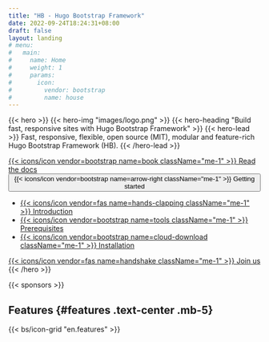 ```yaml
---
title: "HB - Hugo Bootstrap Framework"
date: 2022-09-24T18:24:31+08:00
draft: false
layout: landing
# menu:
#   main:
#     name: Home
#     weight: 1
#     params:
#       icon:
#         vendor: bootstrap
#         name: house
---
```


{{< hero >}}
{{< hero-img "images/logo.png" >}}
{{< hero-heading "Build fast, responsive sites with Hugo Bootstrap Framework" >}}
{{< hero-lead >}}
Fast, responsive, flexible, open source (MIT), modular and feature-rich Hugo Bootstrap Framework (HB).
{{< /hero-lead >}}

<div class="mt-4 d-flex align-items-center justify-content-center flex-wrap">
  <a class="btn btn-lg btn-primary fw-semibold mb-2 py-3 mx-2" href="{{< relref path=`docs` lang=`en` >}}">
    {{< icons/icon vendor=bootstrap name=book className="me-1" >}} Read the docs
  </a>
  <div class="btn-group btn-group-lg">
    <button type="button" class="btn btn-success dropdown-toggle fw-semibold mb-2 py-3 mx-2" data-bs-toggle="dropdown" aria-expanded="false">
      {{< icons/icon vendor=bootstrap name=arrow-right className="me-1" >}} Getting started
    </button>
    <ul class="dropdown-menu">
      <li>
        <a class="dropdown-item" href="{{< relref path=`docs/getting-started/introduction` lang=`en` >}}">
          {{< icons/icon vendor=fas name=hands-clapping className="me-1" >}} Introduction
        </a>
      </li>
      <li>
        <a class="dropdown-item" href="{{< relref path=`docs/getting-started/prerequisites` lang=`en` >}}">
          {{< icons/icon vendor=bootstrap name=tools className="me-1" >}} Prerequisites
        </a>
      </li>
      <li>
        <a class="dropdown-item" href="{{< relref path=`docs/getting-started/installation` lang=`en` >}}">
          {{< icons/icon vendor=bootstrap name=cloud-download className="me-1" >}} Installation
        </a>
      </li>
    </ul>
  </div>
  <a class="btn btn-lg btn-outline-danger fw-semibold mb-2 py-3 mx-2" href="{{< relref path=`docs/join-us` lang=`en` >}}">
    {{< icons/icon vendor=fas name=handshake className="me-1" >}} Join us
  </a>
</div>
{{< /hero >}}

{{< sponsors >}}

## Features {#features .text-center .mb-5}

{{< bs/icon-grid "en.features" >}}
